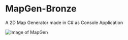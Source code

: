 # MapGen-Bronze
A 2D Map Generator made in C# as Console Application

![Image of MapGen](https://randbyyp.github.com/MapGen-Bronze/mapgen.png)
